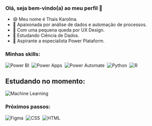 ### Olá, seja bem-vindo(a) ao meu perfil 👋

- 😄 Meu nome é Thais Karolina.
- 💞️ Apaixonada por análise de dados e automação de processos.
- 🌱 Com uma pequena queda por UX Design.
- 🧠 Estudando Ciência de Dados.
- 🚀 Aspirante a especialista Power Plataform.

 ### Minhas skills:
![Power BI](https://img.shields.io/badge/-Powerbi-0D1117?style=for-the-badge&logo=powerbi&labelColor=0D1117)&nbsp;
![Power Apps](https://img.shields.io/badge/-Powerapps-0D1117?style=for-the-badge&logo=powerapps&labelColor=0D1117)&nbsp;
![Power Automate](https://img.shields.io/badge/-Powerautomate-0D1117?style=for-the-badge&logo=powerautomate&labelColor=0D1117)&nbsp;
![Python](https://img.shields.io/badge/-Python-0D1117?style=for-the-badge&logo=python&labelColor=0D1117)&nbsp;
![R](https://img.shields.io/badge/-r-0D1117?style=for-the-badge&logo=r&logoColor=purple&labelColor=0D1117)&nbsp;

## Estudando no momento:

![Machine Learning](https://img.shields.io/badge/-r-0D1117?style=for-the-badge&logo=ML&logoColor=purple&labelColor=0D1117)&nbsp;

### Próximos passos:

![Figma](https://img.shields.io/badge/-figma-0D1117?style=for-the-badge&logo=figma&labelColor=0D1117)&nbsp;
![CSS](https://img.shields.io/badge/-CSS-0D1117?style=for-the-badge&logo=CSS3&logoColor=1572B6&labelColor=0D1117)&nbsp;
![HTML](https://img.shields.io/badge/-HTML-0D1117?style=for-the-badge&logo=html5&labelColor=0D1117)&nbsp;


